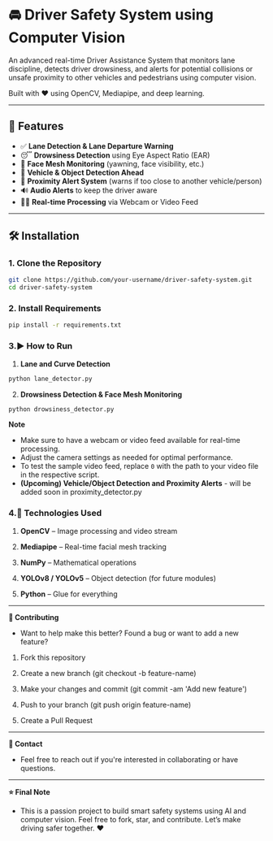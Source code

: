 # 🚘 Driver Safety System using Computer Vision

An advanced real-time Driver Assistance System that monitors lane discipline, detects driver drowsiness, and alerts for potential collisions or unsafe proximity to other vehicles and pedestrians using computer vision.

Built with ❤️ using OpenCV, Mediapipe, and deep learning.

---

## 📸 Features

- ✅ **Lane Detection & Lane Departure Warning**
- 😴 **Drowsiness Detection** using Eye Aspect Ratio (EAR)
- 🧠 **Face Mesh Monitoring** (yawning, face visibility, etc.)
- 🚗 **Vehicle & Object Detection Ahead**
- 📏 **Proximity Alert System** (warns if too close to another vehicle/person)
- 🔊 **Audio Alerts** to keep the driver aware
- 👨‍💻 **Real-time Processing** via Webcam or Video Feed

---

## 🛠 Installation

### 1. **Clone the Repository**
```bash
git clone https://github.com/your-username/driver-safety-system.git
cd driver-safety-system
```
### 2. **Install Requirements**
```bash
pip install -r requirements.txt
```

### 3.▶️ How to Run
1. **Lane and Curve Detection**
```bash
python lane_detector.py
```
2. **Drowsiness Detection & Face Mesh Monitoring**
```bash
python drowsiness_detector.py
```
**Note**
- Make sure to have a webcam or video feed available for real-time processing.
- Adjust the camera settings as needed for optimal performance.
- To test the sample video feed, replace `0` with the path to your video file in the respective script.
- **(Upcoming) Vehicle/Object Detection and Proximity Alerts** - will be added soon in proximity_detector.py


### 4.🧠 Technologies Used
1. **OpenCV** – Image processing and video stream

2. **Mediapipe** – Real-time facial mesh tracking

3. **NumPy** – Mathematical operations

4. **YOLOv8 / YOLOv5** – Object detection (for future modules)

5. **Python** – Glue for everything
---

**🤝 Contributing**
- Want to help make this better? Found a bug or want to add a new feature?

1. Fork this repository

2. Create a new branch (git checkout -b feature-name)

3. Make your changes and commit (git commit -am 'Add new feature')

4. Push to your branch (git push origin feature-name)

5. Create a Pull Request
---

**📧 Contact**
- Feel free to reach out if you're interested in collaborating or have questions.

---
**⭐️ Final Note**
- This is a passion project to build smart safety systems using AI and computer vision.
Feel free to fork, star, and contribute. Let’s make driving safer together. ❤️

